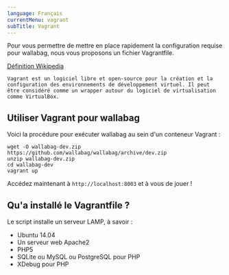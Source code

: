 ```yaml
---
language: Français
currentMenu: vagrant
subTitle: Vagrant
---
```


Pour vous permettre de mettre en place rapidement la configuration requise pour wallabag, nous vous proposons un fichier Vagrantfile.

[Définition Wikipedia](http://fr.wikipedia.org/wiki/Vagrant)

    Vagrant est un logiciel libre et open-source pour la création et la configuration des environnements de développement virtuel. Il peut être considéré comme un wrapper autour du logiciel de virtualisation comme VirtualBox.

## Utiliser Vagrant pour wallabag

Voici la procédure pour exécuter wallabag au sein d'un conteneur Vagrant :

    wget -O wallabag-dev.zip https://github.com/wallabag/wallabag/archive/dev.zip
    unzip wallabag-dev.zip
    cd wallabag-dev
    vagrant up

Accédez maintenant à `http://localhost:8003` et à vous de jouer !

## Qu'a installé le Vagrantfile ?

Le script installe un serveur LAMP, à savoir :

* Ubuntu 14.04
* Un serveur web Apache2
* PHP5
* SQLite ou MySQL ou PostgreSQL pour PHP
* XDebug pour PHP
